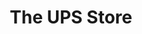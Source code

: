 ---
title: "The UPS Store"
url: /portland/the-ups-store-southeast-woodstock-boulevard/
shop: copyshop
---
